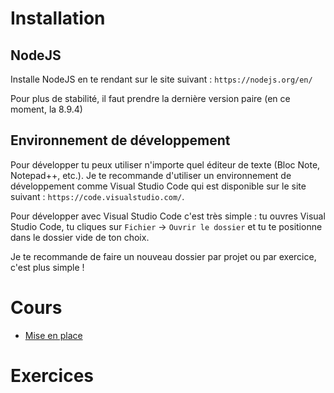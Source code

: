 # Installation

## NodeJS

Installe NodeJS en te rendant sur le site suivant : `https://nodejs.org/en/`

Pour plus de stabilité, il faut prendre la dernière version paire (en ce moment, la 8.9.4)

## Environnement de développement

Pour développer tu peux utiliser n'importe quel éditeur de texte (Bloc Note, Notepad++, etc.). Je te recommande d'utiliser un environnement de développement comme Visual Studio Code qui est disponible sur le site suivant : `https://code.visualstudio.com/`.

Pour développer avec Visual Studio Code c'est très simple : tu ouvres Visual Studio Code, tu cliques sur `Fichier` -> `Ouvrir le dossier` et tu te positionne dans le dossier vide de ton choix.

Je te recommande de faire un nouveau dossier par projet ou par exercice, c'est plus simple !

# Cours

- [Mise en place](lesson-01/README.md)

# Exercices
